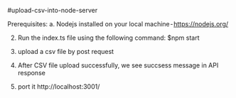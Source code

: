 #upload-csv-into-node-server

Prerequisites:
a. Nodejs installed on your local machine - https://nodejs.org/

<!-- 1. Install packages  using the following command:
   $ npm install --save express fast-csv multer -->

2. Run the index.ts file using the following command:
   $npm start

3. upload a csv file by post request

4. After CSV file upload successfully, we see succsess message in API response

5. port it http://localhost:3001/
